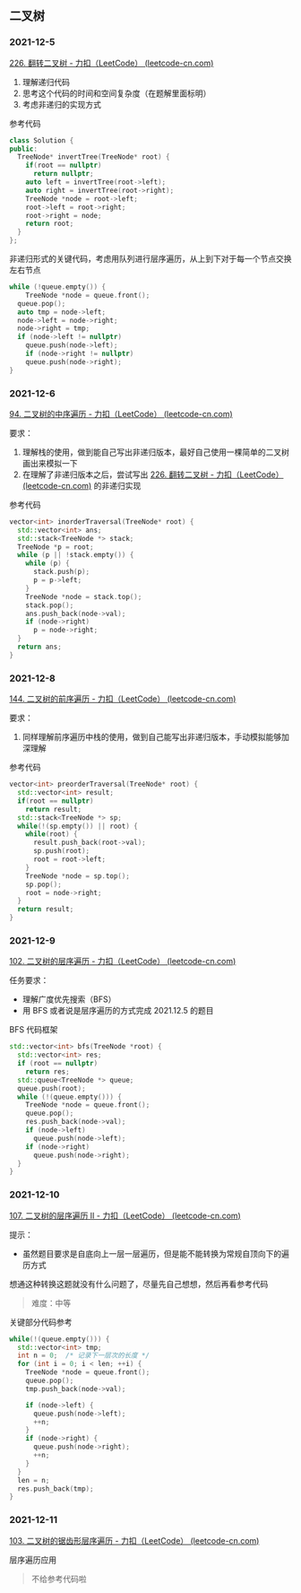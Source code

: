 ## 二叉树

### 2021-12-5

[226. 翻转二叉树 - 力扣（LeetCode） (leetcode-cn.com)](https://leetcode-cn.com/problems/invert-binary-tree/)

1. 理解递归代码
2. 思考这个代码的时间和空间复杂度（在题解里面标明）
3. 考虑非递归的实现方式

参考代码

```c++
class Solution {
public:
  TreeNode* invertTree(TreeNode* root) {
    if(root == nullptr)
      return nullptr;
    auto left = invertTree(root->left);
    auto right = invertTree(root->right);
    TreeNode *node = root->left;
    root->left = root->right;
    root->right = node;
    return root;
  }
};
```

非递归形式的关键代码，考虑用队列进行层序遍历，从上到下对于每一个节点交换左右节点

```c++
while (!queue.empty()) {
	TreeNode *node = queue.front();
  queue.pop();
  auto tmp = node->left;
  node->left = node->right;
  node->right = tmp;
  if (node->left != nullptr)
    queue.push(node->left);
 	if (node->right != nullptr)
    queue.push(node->right);
}
```



### 2021-12-6

[94. 二叉树的中序遍历 - 力扣（LeetCode） (leetcode-cn.com)](https://leetcode-cn.com/problems/binary-tree-inorder-traversal/)

要求：

1. 理解栈的使用，做到能自己写出非递归版本，最好自己使用一棵简单的二叉树画出来模拟一下
2. 在理解了非递归版本之后，尝试写出 [226. 翻转二叉树 - 力扣（LeetCode） (leetcode-cn.com)](https://leetcode-cn.com/problems/invert-binary-tree/) 的非递归实现

参考代码

```c++
vector<int> inorderTraversal(TreeNode* root) {
  std::vector<int> ans;
  std::stack<TreeNode *> stack;
  TreeNode *p = root;
  while (p || !stack.empty()) {
    while (p) {
      stack.push(p);
      p = p->left;
    }
    TreeNode *node = stack.top();
    stack.pop();
    ans.push_back(node->val);
    if (node->right)
      p = node->right;
  }
  return ans;
}
```

### 2021-12-8

[144. 二叉树的前序遍历 - 力扣（LeetCode） (leetcode-cn.com)](https://leetcode-cn.com/problems/binary-tree-preorder-traversal/)

要求：

1. 同样理解前序遍历中栈的使用，做到自己能写出非递归版本，手动模拟能够加深理解

参考代码

```c++
vector<int> preorderTraversal(TreeNode* root) {
  std::vector<int> result;
  if(root == nullptr)
    return result;
  std::stack<TreeNode *> sp;
  while(!(sp.empty()) || root) {
    while(root) {
      result.push_back(root->val);
      sp.push(root);
      root = root->left;
    }
    TreeNode *node = sp.top();
    sp.pop();
    root = node->right;
  }
  return result;
}
```

### 2021-12-9

[102. 二叉树的层序遍历 - 力扣（LeetCode） (leetcode-cn.com)](https://leetcode-cn.com/problems/binary-tree-level-order-traversal/)

任务要求：

- 理解广度优先搜索（BFS）
- 用 BFS 或者说是层序遍历的方式完成 2021.12.5 的题目 

BFS 代码框架

```c++
std::vector<int> bfs(TreeNode *root) {
  std::vector<int> res;
  if (root == nullptr)
    return res;
  std::queue<TreeNode *> queue;
  queue.push(root);
  while (!(queue.empty())) {
    TreeNode *node = queue.front();
    queue.pop();
    res.push_back(node->val);
    if (node->left)
      queue.push(node->left);
    if (node->right)
      queue.push(node->right);
  }
}
```

### 2021-12-10

[107. 二叉树的层序遍历 II - 力扣（LeetCode） (leetcode-cn.com)](https://leetcode-cn.com/problems/binary-tree-level-order-traversal-ii/)

提示：

- 虽然题目要求是自底向上一层一层遍历，但是能不能转换为常规自顶向下的遍历方式

想通这种转换这题就没有什么问题了，尽量先自己想想，然后再看参考代码

> 难度：中等

关键部分代码参考

```c++
while(!(queue.empty())) {
  std::vector<int> tmp;
  int n = 0;  /* 记录下一层次的长度 */
  for (int i = 0; i < len; ++i) {
    TreeNode *node = queue.front();
    queue.pop();
    tmp.push_back(node->val);

    if (node->left) {
      queue.push(node->left);
      ++n;
    }
    if (node->right) {
      queue.push(node->right);
      ++n;
    }
  }
  len = n;
  res.push_back(tmp);
}
```

### 2021-12-11

[103. 二叉树的锯齿形层序遍历 - 力扣（LeetCode） (leetcode-cn.com)](https://leetcode-cn.com/problems/binary-tree-zigzag-level-order-traversal/)

层序遍历应用

> 不给参考代码啦
